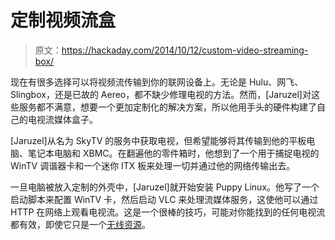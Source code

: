 # 定制视频流盒

> 原文：<https://hackaday.com/2014/10/12/custom-video-streaming-box/>

现在有很多选择可以将视频流传输到你的联网设备上。无论是 Hulu、网飞、Slingbox，还是已故的 Aereo，都不缺少修理电视的方法。然而，[Jaruzel]对这些服务都不满意，想要一个更加定制化的解决方案，所以他用手头的硬件构建了自己的电视流媒体盒子。

[Jaruzel]从名为 SkyTV 的服务中获取电视，但希望能够将其传输到他的平板电脑、笔记本电脑和 XBMC。在翻遍他的零件箱时，他想到了一个用于捕捉电视的 WinTV 调谐器卡和一个迷你 ITX 板来处理一切并通过他的网络传输出去。

一旦电脑被放入定制的外壳中，[Jaruzel]就开始安装 Puppy Linux。他写了一个启动脚本来配置 WinTV 卡，然后启动 VLC 来处理流媒体服务，这使他可以通过 HTTP 在网络上观看电视流。这是一个很棒的技巧，可能对你能找到的任何电视流都有效，即使它只是一个[无线资源](http://hackaday.com/2012/06/15/hdtv-antenna-that-can-hang-in-a-window/)。